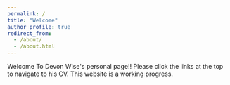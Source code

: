 ```yaml
---
permalink: /
title: "Welcome"
author_profile: true
redirect_from: 
  - /about/
  - /about.html
---
```


Welcome To Devon Wise's personal page!! Please click the links at the top to navigate to his CV. This website is a working progress.
